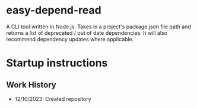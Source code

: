 # easy-depend-read
A CLI tool written in Node.js. Takes in a project's package.json file path and returns a list of deprecated / out of date dependencies. It will also recommend dependency updates where applicable. 

# Startup instructions


## Work History

- 12/10/2023: Created repository
